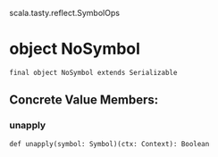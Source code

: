 scala.tasty.reflect.SymbolOps
# object NoSymbol

<pre><code class="language-scala" >final object NoSymbol extends Serializable</pre></code>
## Concrete Value Members:
### unapply
<pre><code class="language-scala" >def unapply(symbol: Symbol)(ctx: Context): Boolean</pre></code>

